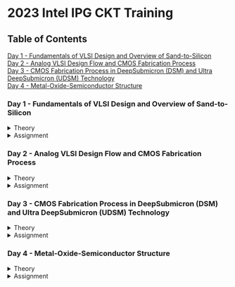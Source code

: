 # 2023 Intel IPG CKT Training

## Table of Contents
<a href="#one">Day 1 - Fundamentals of VLSI Design and Overview of Sand-to-Silicon</a>
<br>
<a href="#two">Day 2 - Analog VLSI Design Flow and CMOS Fabrication Process</a>
<br>
<a href="#three">Day 3 - CMOS Fabrication Process in DeepSubmicron (DSM) and Ultra DeepSubmicron (UDSM) Technology</a>
<br>
<a href="#four">Day 4 - Metal-Oxide-Semiconductor Structure</a>
<br>

<a name="user-content-one"></a>
### Day 1 - Fundamentals of VLSI Design and Overview of Sand-to-Silicon

<details>
<summary>Theory</summary>
<br>
  
1. **VLSI Circuit Design Course Details**

| Digital Logic Design                | Electric Circuit Design                                        | Semiconductor Devices                     |
| ------------------------------------|:--------------------------------------------------------------:| -----------------------------------------:|
| Logic gates                         | Resistor, capacitor, inductor, voltage source & current source | Conductor, semicondictor & insulator      |
| Truth table and K-Map               | Charge, current, voltage, power, & energy                      | Silicon & Germanium                       |
| Combinational Lofic Circuit         | KCL & KVL                                                      | Drift & Diffusion                         |
| Mux and Decoder based logic designs | Mesh and Nodal Analysis                                        | Intrinsic and Extrinsic Semiconductor     |
| Sequential Logic Circuits           | Circuit Theorem: Superposition, Thevenin's                     | Semiconductor Diode, BJT & MOSFET         |
| Logic states                        | RC circuits and Transients                                     | Operation, Characteristics & Band Diagram |
| Timing Diagrams                     | Assignment                                                     | Assignment                                |
| Assignment
<br>
  
2. **Overview of VLSI Design**

**Wafer and Die**
- Wafer diameter is approximate 12 inch (~300mm)
- Single wafer contails ~10k die.
- General die size is 1mm x 1mm or 2mm x 2mm
- All eletric components fabricated on each and every single die.

![image](https://user-images.githubusercontent.com/121998024/211214116-faea14d9-052b-405f-ad9e-f4420f40e5ec.png)

**Packaged Chip**
- Central part of the chip is called die.
- Types of packaging are
  - SIP (Syatem in Packages)
  - DIP (Dual-in-Line Package)
  - QFN (Quad Flat No-Lead Package)
  - BGA (Ball Grid Array)

![image](https://user-images.githubusercontent.com/121998024/211214479-6a1c246d-f587-4969-a005-638e460e7bd8.png)

**Inside the Die**
<br>
![image](https://user-images.githubusercontent.com/121998024/211214585-0118cfb3-8977-467d-8853-54786fa3694f.png)

- **Memory and Memory Controller**:
  - Static Random Access Memory (SRAM) and SRAM controller
  
- **Digital**:
  - Made up of gates, muxes, decoders, counters, resistors, FSM, & etc...
  - All are made by standard cells and deigned by using semicustom VLSI design flow.

- **Analog & RF**:
  - Consists of:
    - Clock component (VCO and PLL)
    - Reference and registered voltage (Bandgap reference, LDO, DC-DC converter)
    - Data component (PRBS generator)
    - Amplifiers & Filters
    - Interfaces (ADC & DAC)
  - All are made and designed by custom VLSI design flow.
 <br>

3. **VLSI Design Methodology**
  
**Field Programming Gate Array (FPGA) Based Design**
  - Faster prototyping and cost-saving
  - FPGA chip consists of:
    - Input/output buffers
    - Array of configurable logic blocks (CLBs)
    - Programmable interconnect structures
  - The programming of interconnects is achieved by programming of RAM
  - Signal routing between the CLBs and the I/O blocks established by configurable switching matrices

![image](https://user-images.githubusercontent.com/121998024/211215820-e6b756cf-1b84-4ce0-b78f-fa22a2bc5551.png)

ASIC (Application Specific Integrated Circuit)  
**Standard Cell Based Design** (aka Semi Custom Design)
  - Develop a standard cell library which storing all the developed, characterized logic cells.
  - The height of all cells are always constant for a particular technology (eg: 14nm, 7nm technology)
  - Each cell is characterized according to several different categories, for example:
    - Delay time vs load capacitance and input transition
    - Circuit simulation model, Timing simulation model, Fault simulation model
    - Cell data for place-and route
    - Mask data

**Full Custom Design**
  - No library is using.
  - Designers has to take care of the geometry, orientation, & placement of every transistors in a full-custom layouts. Causing low profuctivity issue.
  - High development cost hence, rarely use in digital VLSI design.
  - All the analog and RF designs are full custom design.
<br>

4. **VLSI Design Quality**

**Testability**
  - Generation of good test vector.
  - Availability of good test fixture at speed.
  - Design of testable chip.
  
**Yield and Manufacturability**
  - Yield: No. of tested ok chips/Total no. of Chips
  - Functional Yield: Checks at lower speed.
  - Parametric Yield: Checks at required speed.

**Reliability**
  - ESD and EOS
  - Electromigration
  - Oxide breakdown
  - Power and ground bouncing
  - On-chip noise and cross-talk
  
**Technology Upgradability**
  - Design style should be chosen such that the technology update of the chip of functional module for design reuse can be achieved quickly with minimal cost.
<br>

5. **Types of Package**
  
**Pin-through-hole (PTH)**
  - Drill holes in PCB, high cost in soldering process.

![image](https://user-images.githubusercontent.com/121998024/211217332-e14672dc-a8eb-4b9e-a158-adb58bf94142.png)

**Surface Mount Technology (SMT)**
  - Solder the die directly on the PCB, cost and space saving,but expensive tools needed for soldering.
  
![image](https://user-images.githubusercontent.com/121998024/211217392-0a8c4590-da08-4486-83f3-cd6635968227.png)

**Plastic**
  - Dominant for many years but it has the disadvantage of being permeable to environmental moisture.
  
**Ceramic**
  - Power consumption, performance and environmental requirements.
<br>
  
6. **Evolution of Package Technology**

![image](https://user-images.githubusercontent.com/121998024/211217543-04bd2680-0a5f-4c29-b196-4c869a5e67b9.png)

![image](https://user-images.githubusercontent.com/121998024/211217561-8e0d2810-addc-4e7d-8f41-e20fce3f06c7.png)
 
<br>
</details>


<details>
<summary>Assignment</summary>
<br>

<br>
</details>



<a name="user-content-two"></a>
### Day 2 - Analog VLSI Design Flow and CMOS Fabrication Process

<details>
<summary>Theory</summary>
<br>

1. **Analog IC Design Process**

![image](https://user-images.githubusercontent.com/121998024/214596783-1040ff01-5b26-40a9-9fbf-8b29831627f6.png)

| Electrical Design                    | Physical Design                                                | Test Design                                         |
| -------------------------------------|:--------------------------------------------------------------:| ---------------------------------------------------:|
| Electrical design is a process of implementing the specifications to a circuit.| Physical design is a process of representing electrical design into a layout which consists of many distinct geometrical rectangle at various levels. | Test design is a process of coordinating, planning, and implementing the measurement of the analog integrated circuit performance. |
| Electrical design requires active and passive device electrical models for: | Physical design requires:     | Types of test:                                |         
| - Creating the design                                                       | - Entering various geometries | - Functional                                  |
| - Verifying the design                                                      | - Follows DRC                 | - Parametric                                  |
| - Determining the robustness of the design                                  | - Check LVS                   | - Static                                      |         |                                                                             | - Extract parasitic           | - Dynamic                                     |        
<br>
 
2. **Analog IC Design Process and its Relation with CAD and PDK**  

![image](https://user-images.githubusercontent.com/121998024/214637527-2c857592-546d-4888-b321-9e022169a75a.png)
<br>

3. **Role of Circuit Designer**

The reason why it is so important that a VLSI circuit designer need to have a deeper understading on a CMOS manufacturing process:
- Instead of an ideal circuit, a circuit designer should always design a practical circuit based on the device
limits, technology constraints and physical implementations as the physical implementation of the circuit has a major impact on performance,
power and cost.
- Circuit designer need to have a very good understanding of layout design, so that in less iterations the design can be fridged.
- Circuit designer should always discuss with the layout designer for better and efficient circuit design and physical implementation. 
<br>

4. **CMOS Technology**

Why We Use CMOS Technology In IC Design ?
<br>  
Please refer to the comparison of MOSFET and BJT from an analog viewpoint [Allen-Holberg]

| Comparison Feature                   | BJT                                         | MOSFET                                |
| -------------------------------------|:-------------------------------------------:| -------------------------------------:|
| Cut-off Frequency (FT)               | High                                        | Less                                  |
| Noise (at same thermal noise)        | Less 1/f                                    | More 1/f                              |
| DC Range of Operation                | 9 decades of exponential current versus VBE | 2-3 decades of square law behaviour   |
| Transconductance (Same Current)      | Larger by 10X                               | Smaller by 10X                        |
| Small Signal Output Resistance       | Slightly larger                             | Smaller for short channel             |
| Switch Implementation                | Poor                                        | Good                                  |
| Capacitor                            | Voltage dependent                           | More option                           |
| Performance/Power Ratio              | High                                        | Low                                   |
| Technology Improvement               | Slower                                      | Faster                                |

- Almost every comparison favours BJT, however a similar comparison made from digital viewpoint would come up on the side of CMOS. Since large volume mixed-mode technology will be driven by digital demands, CMOS is an obvious choice.
<br>

**Categorization of the CMOS Technology**
- Submicron Technology: Lmin ≥ 0.35 µm
- Deep Submicron Technology (DSM): 0.1 µm ≤ Lmin ≤ 0.35 µm
- Ultra-Deep Submicron Technology (UDSM): Lmin ≤ 0.1 µm
- BiCMOS Technology: Lmin = 0.5 µm  
<br>

5. **CMOS Fabrication Process**  
 
Process Steps:  

<details>
<summary>1. Wafer Formation (Sand-to-Silicon)</summary>

- The raw material used in CMOS fabs is a wafer or disk of silicon, roughly 75mm to 300mm (12 inch) in diameter and less than 1mm thick.

![image](https://user-images.githubusercontent.com/121998024/215015972-565ed30e-ef4a-4e7c-86cb-ea0ce3f6cd87.png)
    
- Wafers are cut from boules, cylindrical ingots of singlecrystal silicon, that have been pulled from a crucible of pure molten silicon.
- Controlled amounts of impurities are added to the melt to provide the crystal with the required electrical properties.
- A seed crystal is dipped into the melt to initiate crystal growth.
- The seed is gradually withdrawn vertically from the melt while simultaneously being rotated, as shown in Figure below.

![image](https://user-images.githubusercontent.com/121998024/215014614-80bdaeb4-05a4-4b4a-9345-c9196570c605.png)

- The molten silicon attaches itself to the seed and recrystallizes as it is withdrawn.
- The seed withdrawal and rotation rates determine the diameter of the ingot.
- Growth rates vary from 30 to 180 mm/hour.  
<br>
</details>

<details>
<summary>2. Photolithography</summary>

- The patterning is achieved by a process called photolithography.
- The primary method for defining areas of interest (i.e., where we want material to be present or absent) on a wafer is by the use of photoresists.
- The wafer is coated with the photoresist and subjected to selective illumination through the photomask.
- A photomask is constructed with chromium (chrome) covered quartz glass. A UV light source is used to expose the photoresist.
- A developer solvent is then used to dissolve the soluble unexposed photoresist, leaving islands of insoluble exposed photoresist.
  
![image](https://user-images.githubusercontent.com/121998024/215020673-3184bad6-3f3e-420b-9461-bbf630fe5b4d.png)
<br>
</details>

<details>
<summary>3. Well and Channel Formation</summary>

- There are 4 CMOS technology processes
  - **N-well process**: In a n-well process, the pMOS transistors are built in a n-well and the nMOS transistor is placed in the p-type substrate.
  - **P-well process**: In a p-well process, the nMOS transistors are built in a p-well and the pMOS transistor is placed in the n-type substrate. p-well processes were used to optimize the pMOS transistor performance.
  - **Twin-well process**: Twin-well processes accompanied the emergence of n-well processes. A twinwell process allows the optimization of each transistor type.
  - **Triple-well process**: The triple-well process has emerged to provide good isolation between analog and digital blocks in mixed-signal chips; it is also used to    isolate high-density dynamic memory from logic.

![image](https://user-images.githubusercontent.com/121998024/215021729-239e5132-6b99-4a19-802a-e5b6c0b027cc.png)
<br>
</details>  

<details>
<summary>4. Silicon Dioxide (Sio2)</summary>

- Oxidation of silicon is achieved by heating silicon wafers in an oxidizing atmosphere. The following are some common approaches:
  - Wet Oxidation: when the oxidizing atmosphere contains water vapor.
    - The temperature is usually between 900 °C and 1000 °C.
    - Wet oxidation is a rapid process.
  
  - Dry Oxidation: when the oxidizing atmosphere is pure oxygen.
    - Temperatures are in the region of 1200 °C to achieve an acceptable growth rate.
    - Dry oxidation forms a better quality oxide than wet oxidation.
    - It is used to form thin, highly controlled gate oxides, while wet oxidation may be used to form thick field oxides.
  
- Atomic Layer Deposition (ALD): when a thin chemical layer (material A) is attached to a surface and then a chemical (material B) is introduced to produce a thin layer of the required layer (i.e., SiO2––this can also be used for other various dielectrics and metals).
<br>
</details>

<details>
<summary>5. Isolation</summary>  

- Individual devices in a CMOS process need to be isolated from one another so that they do not have unexpected interactions.  
- The transistor gate consists of a thin gate oxide layer.
- The thick oxide used to be formed by a process called Local Oxidation of Silicon (LOCOS).
- A problem with LOCOS-based processes is the transition between thick andthin oxide, which extended some distance laterally to form a so-called bird’s beak.
- Starting around the 0.35 µm node, shallow trench isolation (STI) was introduced to avoid the problems with LOCOS.
- STI forms insulating trenches of SiO2 surrounding the transistors (everywhere except the active area).
<br>
</details>  

<details>
<summary>6. Gate Oxide</summary>

- This is the process is to form the gate oxide for the transistors. As mentioned, this is most commonly in the form of silicon dioxide (SiO2).The transistor gate consists of a thin gate oxide layer.
<br>
</details>
  
<details>
<summary>7. Gate and Source/Drain Formations</summary>

- Grow gate oxide wherever transistors are required (area = source + drain + gate)––elsewhere there will be thick oxide or trench isolation.
- Deposit polysilicon on chip.
- Pattern polysilicon (both gates and interconnect)
- Etch exposed gate oxide—i.e., the area of gate oxide where transistors are required that was not covered by polysilicon; at this stage, the chip has windows down to the well or substrate wherever a source/drain diffusion is required.
- Implant pMOS and nMOS source/drain regions.
<br>
</details>

<details>
<summary>8. Contacts and Metallization</summary>  

- Contact cuts are made to source, drain, and gate according to the contact mask. These are holes etched in the dielectric after the source/drain formation.
- Older processes commonly use aluminum (Al) for wires, although newer ones offer copper (Cu) for lower resistance.
- Tungsten (W) can be used as a plug to fill the contact holes (to alleviate problems of aluminum not conforming to small contacts).
<br>
</details>

<details>
<summary>9. Passivation</summary>
  
- The final processing step is to add a protective glass layer called passivation or over glass that prevents the ingress of contaminants.
- Openings in the passivation layer, called overglass cuts, allow connection to I/O pads and test probe points if needed.
<br>
</details>
  
<details>
<summary>10. Metrology</summary>

- Metrology is the science of measuring. Everything that is built in a semiconductor process has to be measured to give feedback to the manufacturing process.
<br>
</details>

<details>
<summary>CMOS Fabrication Process Steps Illustration</summary>  
<br>
  
1. **Substrate Creation**

![image](https://user-images.githubusercontent.com/121998024/215072649-8dc2d5e5-9d0d-4eae-b580-06836e0667c5.png)

2. **Oxidation Process**
- Grow a protective silicon dioxide, SiO2 on top of the silicon wafer.
  
![image](https://user-images.githubusercontent.com/121998024/215073368-bbfed27e-2c78-48ed-8163-baf20d217a8c.png)
  
3. **Photoresist**
- Deposit a layer of photoresist where photoresist is a light sensitive organic polymer. It will softens when exposed to the light.
  
![image](https://user-images.githubusercontent.com/121998024/215074993-c8f55a40-cd13-4161-ae39-3a8ac83a0ccd.png)

4. **Lithography**
- Photoresist is exposed through the n-well mask.

![image](https://user-images.githubusercontent.com/121998024/215075697-f1bd3128-f88a-4c7a-b84e-7e0b116fb45e.png)

![image](https://user-images.githubusercontent.com/121998024/215075909-5e6bc0bb-852d-4e9c-baec-04b677e8c473.png)
  
5. **Etching**
- Oxide layer is etched with Hydrofluoric acid where this acid only attacks oxide.

![image](https://user-images.githubusercontent.com/121998024/215080709-b258dd16-3f0e-4044-b936-d1f9d769c6d8.png)

6. **Strip Photoresist**
- The remaining photoresist is stripped off using the micture of acids called the piranah etch.
  
![image](https://user-images.githubusercontent.com/121998024/215081081-93d96320-00c8-47d2-9876-42cb3754605e.png)

![image](https://user-images.githubusercontent.com/121998024/215081173-f269fc03-2b45-459f-89e2-6884b99c507f.png)

7. **N-well Creation**
- N-well is formed with diffusion or ion implantation.
  
![image](https://user-images.githubusercontent.com/121998024/215081772-3ea4bb9b-0310-4176-8280-ee3fdeee4dac.png)

8. **Strip Oxide**
- Remaining oxide is stripped off using Hydrofluoric acid, HF
  
![image](https://user-images.githubusercontent.com/121998024/215082586-effe906b-e7c2-48d1-a138-81ae170f6985.png)

![image](https://user-images.githubusercontent.com/121998024/215082653-bdbc5563-296d-4874-9444-00dd3b5b239d.png)

9. **Thin Oxide Deposition**
- A very thin layer of gate oxide is deposited.

 ![image](https://user-images.githubusercontent.com/121998024/215083644-e6234c76-c4e3-44f3-ac52-0877703eed41.png)

10. **Polysilicon Deposition**
- Chemical Vapor Deposition (CVD) of silicon layer to form polysilicon.
  
![image](https://user-images.githubusercontent.com/121998024/215084250-75169e71-9c35-4b67-ab27-215139a6551e.png)

11. **Polysilicon Patterning**
- Lithography process is applied to pattern the polysilicon.
  
![image](https://user-images.githubusercontent.com/121998024/215084844-9ddc7db2-33d8-4342-8bd4-5c89c0864d6b.png)
  
![image](https://user-images.githubusercontent.com/121998024/215084975-1c4a546a-ea7f-4814-a6b1-3fda2cc930b3.png)

12. **Thick Oxide Deposition**

![image](https://user-images.githubusercontent.com/121998024/215085832-a857afbf-0c66-420c-8c6f-7fcc9bf30176.png)

13. **Etching of Thick Oxide**

![image](https://user-images.githubusercontent.com/121998024/215086205-2285f6e4-408c-4ebe-80ee-9d86beee2d5e.png)

![image](https://user-images.githubusercontent.com/121998024/215086283-b602b25d-d6ed-453d-94c8-e2c80c18f990.png)

14. **N+ Diffusion Region Creation**
- N+ diffusion for NMOS source and drain are formed.
  
![image](https://user-images.githubusercontent.com/121998024/215086509-8facbe8d-a3ff-471f-a704-9764049d17f0.png)

15. **Etching of Thick Oxide**
- Oxide is stripped off to complete the patterning step.
  
![image](https://user-images.githubusercontent.com/121998024/215086786-bacf1fad-8b3a-42cd-820b-75b452a3fa64.png)

![image](https://user-images.githubusercontent.com/121998024/215086974-1203a87f-0b20-469d-a589-13ab1f5e381f.png)

16. **P+ Diffusion Region Creation**
- P+ diffusion region for PMOS source and drain are formed along with substrate contact.

![image](https://user-images.githubusercontent.com/121998024/215087576-1372f107-5c09-4957-9750-02ab0bb1653e.png)

![image](https://user-images.githubusercontent.com/121998024/215087665-237e8c59-dd22-4a38-9ed1-7bbdac62f414.png)

17. **Thick Oxide Deposition**
- The chip is covered with thick field oxide.
  
![image](https://user-images.githubusercontent.com/121998024/215088484-f20ed51b-b1d2-4439-9bf9-18e557f6aa77.png)

- The oxide is then etched where contact cuts are needed.

![image](https://user-images.githubusercontent.com/121998024/215088749-f66fe27a-e8c8-4d97-bf56-e9ba4b098373.png)

![image](https://user-images.githubusercontent.com/121998024/215088889-80b4f881-b150-4a9d-8a89-c7eec8f19304.png)

18. **Contact Creation**

![image](https://user-images.githubusercontent.com/121998024/215089304-dd4512a7-0095-4679-b193-ea770e90ef95.png)
  
19. **Metalization**
- It is patterned to remove access metal.

![image](https://user-images.githubusercontent.com/121998024/215089683-3b16ace6-373d-40c8-9e7e-8fc47cffbbc2.png)  
<br>
</details>  
  
<br>
</details>

<details>
<summary>Assignment</summary>
<br>

Question 1

![image](https://user-images.githubusercontent.com/121998024/215314580-1c25f545-8968-4fc5-8b2d-3d2587a2306e.png)

Question 2
  
![image](https://user-images.githubusercontent.com/121998024/215314602-9b5a3a44-ae52-4227-bba9-51db545cdcb9.png)

Question 3

![image](https://user-images.githubusercontent.com/121998024/215314618-4e389cca-8588-448a-9b10-69f61619c2eb.png)

Question 4
  
![image](https://user-images.githubusercontent.com/121998024/215314644-b74740f1-6a06-4726-8482-738571c8249c.png)

Question 5
  
![image](https://user-images.githubusercontent.com/121998024/215314659-727ba0d2-ab6d-4e05-81fa-f3a2154d96d4.png)

Question 6
  
![image](https://user-images.githubusercontent.com/121998024/215314678-a12a485b-686b-43d6-bcf0-18e3e5094fcb.png)
  
Question 7
  
![image](https://user-images.githubusercontent.com/121998024/215314695-08e1d576-6cd9-4ce1-b5a1-e0403f0652ed.png)

Question 8
  
![image](https://user-images.githubusercontent.com/121998024/215314711-913b630e-c854-4795-b02a-d598044d873e.png)
  
<br>
</details>



<a name="user-content-three"></a>
### Day 3 - CMOS Fabrication Process in DeepSubmicron (DSM) and Ultra DeepSubmicron (UDSM) Technology

<details>
<summary>Theory</summary>
<br>

1. **Disadvantage of the Submicron CMOS Process**

- The use of reverse bias PN junctions to isolate transistors becomes impractical as the transistor sizes decreased/depleted.

![image](https://user-images.githubusercontent.com/121998024/215318848-4939ca25-d1be-4529-b0d5-3021bf8e8ef7.png)
<br>

2. **Local Oxidation of Silicon (LOCOS) Isolation Process**
(Local Oxidation of Silicon, LOCOS is the traditional isolation technique used in submicron processes.)

Process Steps:
- A very thin layer silicon dioxide is grown on the wafer, called as pad oxide. Then a layer of silicon nitride is deposited which is used as an oxide barrier.

![image](https://user-images.githubusercontent.com/121998024/215322024-d310992f-c0a1-4472-945c-7d3208247ce1.png)

- Then photolithography is done to pattern and etch the nitride and pad oxide where the thick oxide will be grown.

![image](https://user-images.githubusercontent.com/121998024/215322100-28c3c7ba-7672-4540-9dfd-3eca34371bdf.png)

- Then by thermal oxidation process thick oxide is grown in the exposed area.

![image](https://user-images.githubusercontent.com/121998024/215322136-44fba5b8-ae36-4f5b-b7a3-98319e4dcfda.png)

- The last step is the removal of the silicon nitride layer.

![image](https://user-images.githubusercontent.com/121998024/215322272-0636722f-dff9-4037-ae08-3bebd82272c7.png)

  - The disadvantage of the LOCOS technique is the bird’s beak effect and the surface area which is lost to this encroachment.
  - The advantage of LOCOS fabrication process is simple process flow and high oxide quality because the whole LOCOS structure is thermally grown.
<br>

3. **Shallow Trench Isolation Technology**
- Shallow trench isolation (STI) allows closer spacing of transistors by eliminating the depletion region at the surface and Bird’s beak effect due to LOCOS process.

![image](https://user-images.githubusercontent.com/121998024/215322742-5a972f26-b4e8-4829-b7cb-b4d744112315.png)

Shallow Trench Isolation Technology Process Steps:
- Shallow Trench Isolation (STI) isolation is the preferred isolation process for deep-submicron process because it completely avoids Bird’s beak shape characteristics.
  
![image](https://user-images.githubusercontent.com/121998024/215323653-3b9f4072-b0b7-46c7-b3f5-6d4eb67048ee.png)

  - Cover the silicon wafer with pad oxide and silicon nitride.
  - First etch nitride and pad oxide. Next, an anisotropic etch is made in the silicon to a depth of 0.4 to 0.5 microns.
  - Grow a thin thermal oxide layer on the trench walls.
  - A CVD dielectric film is used to fill the trench.
  - A chemical mechanical polishing (CMP) step is used to polish back the dielectric layer until the nitride is reached. The nitride acts like a CMP stop layer.
  - Densify the dielectric material at 900°C and strip the nitride and pad oxide.
- STI advantage is more suitable for the increased density in a small area because it allows forming smaller isolation regions.
- The disadvantage is larger number of process steps.
<br>

4. **Deep Submicron (DSM) CMOS Technology**

![image](https://user-images.githubusercontent.com/121998024/215327504-6bba5ce1-5250-40cf-87f2-0693de4adfe5.png)

- Deep Submicron (DSM) technology provides:
  - A deep n-well that can be utilized to reduce substrate noise coupling.
  - A MOS Varactor that can be used to make voltage controlled oscillators (VCOs).
  - Different types of resistors in deep submicron (DSM), for example: diffused and/or implanted resistors, well resistors, poly resistors, and metal resistors.
  
  ![image](https://user-images.githubusercontent.com/121998024/215327871-69cf1296-3e29-478f-9863-2a0e1c995988.png)

  - At least 6 levels of metal that can form many useful structures such as inductors, capacitors, and transmission lines.
  - Different types of capacitors in deep submicron (DSM), for example: Metal-Insulator-Metal (MIM) Capacitor and Polysilicon-Polysilicon Capacitor.
  
  ![image](https://user-images.githubusercontent.com/121998024/215328431-16db20d5-002f-4033-b632-195b7c02c8da.png)
<br>

5. Fabrication Steps for a Deep Submicron (DSM) CMOS Process  
  
<details>
<summary>1. Starting Material</summary>
  
- The substrate should be highly doped to act like a good conductor.

![image](https://user-images.githubusercontent.com/121998024/215329449-8277acff-10a2-4c8b-a7d4-a6ca5e8ff44d.png)
<br>
</details>  

<details>
<summary>2. n and p-well creation</summary>
  
- These are the areas where the transistors will be fabricated - NMOS in the p-well and PMOS in the n-well. It is done by implantation followed by a deep diffusion.

![image](https://user-images.githubusercontent.com/121998024/215331025-b1f12bd7-17a1-40cb-bfbd-a31aced3a906.png)
<br>
</details>

<details>
<summary>3. Sallow Trench Isolation</summary>
  
- The shallow trench isolation (STI) electrically isolates one region/transistor from another.

![image](https://user-images.githubusercontent.com/121998024/215331138-c04beaa2-df42-49b0-bfe9-8b8403155ca9.png)
<br>
</details>
  
<details>
<summary>4. Threshold Shift and Anti-Punch through Implants</summary>
  
- The natural thresholds of the NMOS is about 0V and of the PMOS is about –1.2V. An p-implant is used to make the NMOS harder to invert and the PMOS easier resulting in threshold voltages balanced around zero volts.
- Also an implant can be applied to create a higher-doped region beneath the channels to prevent punch-through from the drain depletion region extending to source depletion region.

![image](https://user-images.githubusercontent.com/121998024/215331269-b6f2a4d2-15f2-4bff-885b-9fa71fddb4de.png)
<br>
</details>  
  
<details>
<summary>5. Thin Oxide and Polysilicon Gate</summary>
  
- A thin oxide is deposited followed by polysilicon. These layers are removed where they are not wanted.  

![image](https://user-images.githubusercontent.com/121998024/215331374-e6fb9164-9622-41e6-9ee7-79412dab82aa.png)
<br>
</details> 
  
<details>
<summary>6. Lightly Doped Source and Drain</summary>
  
- A lightly-doped implant is used to create a lightly-doped source and drain next to the channel of the MOSFETs.  

![image](https://user-images.githubusercontent.com/121998024/215331470-4cbf8d49-11e0-473b-9538-ef7ec6269bb6.png)
<br>
</details>  
  
<details>
<summary>7. Sidewall Spacer</summary>

- A layer of dielectric is deposited on the surface and removed in such a way as to leave “sidewall spacers” next to the thin-oxide-polysilicon-polycide sandwich. These sidewall spacers will prevent the part of the source and drain next to the channel from becoming heavily doped.  

![image](https://user-images.githubusercontent.com/121998024/215331736-9855c42d-90ce-42c6-bc4f-6d5088194807.png)
<br>
</details>
  
<details>
<summary>8. Implantation of Havily Doped Source and Drain</summary>

- Note that not only does this step provide the completed sources and drains but allows for ohmic contact into the wells and substrate.

![image](https://user-images.githubusercontent.com/121998024/215331805-d237fd96-c857-45be-a9d8-557a2f947df2.png)
<br>
</details>  
  
<details>
<summary>9. Siliciding (Salicide and Polyside)</summary>

- This step reduces the resistance of the bulk diffusions and polysilicon and forms an ohmic contact with material on which it is deposited.

![image](https://user-images.githubusercontent.com/121998024/215331918-f87814c0-bdd1-4a59-a201-4ba1663e592c.png)
<br>
</details>    
  
<details>
<summary>10. Intermediate Oxide Layer</summary>

- An oxide layer is used to cover the transistors and to planarize the surface.

![image](https://user-images.githubusercontent.com/121998024/215332122-aeb3530c-c746-44b2-9057-f9fafa15decd.png)
<br>
</details>
  
<details>
<summary>11. First Level Metal</summary>

- Tungsten plugs are built through the lower intermediate oxide layer to provide contact between the devices, wells and substrate to the first-level metal.

![image](https://user-images.githubusercontent.com/121998024/215332202-432e6d8c-4155-4a8c-9546-059fba675bc0.png)
<br>
</details>
  
<details>
<summary>12. Second Level Metal</summary>

- The previous step is repeated for the second-level metal.

![image](https://user-images.githubusercontent.com/121998024/215332269-7ccedad3-40c5-4898-864b-2ae4f6dddc42.png)
  
Final Product:
![image](https://user-images.githubusercontent.com/121998024/215332313-0bdb5dc2-44e5-44ae-b25c-f2860c11d174.png)
<br>
</details>
<br>

6. **Summary of Deep Submicron (DSM) CMOS Fabrication Process**
- DSM technology typically has a minimum channel length between 0.35μm and 0.1μm
- DSM technology addresses the problem of excessive depletion region widths in junction isolation techniques by using shallow trench isolation
- DSM technology may have from 4 to 8 levels of metal
- Lightly doped drains and sources are a key aspect of DSM technology  
<br>

7. **Ultra Deep Submicron (UDSM) CMOS Technology**
  USDM Technology Main Features
  - Lmin ≤ 0.1 microns
  - Minimum feature size less than 100 nanometers
  - Today’s state of the art:
    - 22 nm drawn length
    - 5 nm lateral diffusion (12 nm gate length)
    - 1 nm transistor gate oxide
    - 8 layers of copper interconnect
  - Specialized processing is used to increase drive capability and maintain low off currents
<br>

8. **Advantage of UDSM CMOS Technology**

 **Digital Viewpoint**:
   - Improved Ion/Ioff
   - Reduced gate capacitance
   - Higher drive current capability
   - Reduced interconnect density
   - Reduction of active power
  
 **Analog Viewpoint**:
   - More levels of metal
   - Higher cutoff frequency
   - Higher capacitance density
   - Reduced junction capacitance per transconductance
   - More speed  
<br>

9. **Disadvantage of UDSM CMOS Technology**

  **Analog Viewpoint**:
  - Reduction in power supply resulting in reduced headroom
  - Gate leakage currents
  - Reduced small signal intrinsic gain
  - Increased nonlinearity
  - Increased noise and poorer matching
  
<br>
</details>


<details>
<summary>Assignment</summary>
<br>

**Assignment - DSM and UDSM Fabrication Process**  

1. List the five basic MOS fabrication processing steps and give the purpose or function of each step.
  - **Oxidation**
    - Is a process of growing a layer of silicon dioxide (SiO2) on the surface of silicon wafer.
    - It provides isolation between two layers and protects underlying material from contamination.
  - **Diffusion**
    - Movement of impurity atoms at the surface of the silicon into the bulk of the silicon - from higher concentration to lower concentration. Diffusion typically completed at high temperatures: 800 to 1400 °C.
  - **Deposition**
    - Deposition is the process by which various materials are deposited on the silicon wafer. For example: silicon nitride (Si3N4), Silicon dioxide (SiO2), Polysilicon, Aluminium and etc.
  - **Etching**
    - Etching is the process of selectively removing a layer of material.
  - **Photolithography**
    - Photolithography is a patterning process in which a photosensitive polymer is selectively exposed to light through a mask, leaving a latent image in the polymer that can then be selectively dissolved to provide patterned access to an underlying substrate.
<br>
  
2. What is the difference between positive and negative photoresist and how is photoresist used?  
  - Positive photoresist: Areas exposed to UV light are soluble in the photoresist developer solvent.
  - Negative photoresist: Areas not exposed to UV light are soluble in the photoresist developer solvent.
  - The photoresist is Solid organic material used in photolothography which transfers the designed pattern to the wafer surface. Photoresists have high etch reaction and adhesion properties.
<br>
  
3. Sketch the approximate cross sectional view of a NMOS transistor in a p-substrate. Identify each region and identify the connections at the top surface of the integrated circuit for the source, drain, gate and bulk/substrate.
  
  ![image](https://user-images.githubusercontent.com/121998024/215342954-5806225b-404c-4df7-8d48-289c2aec67ba.png)
<br>

4. Consider a mask that is opaque everywhere except for a transparent circle in the center. Metal is deposited on a substrate followed by an application of negative photoresist which is patterned with the mask described. After exposure, developing, and subsequent etching, what will remain ?

  ![image](https://user-images.githubusercontent.com/121998024/215345231-f52d386c-2ffd-4cb1-a09c-e71d2e8317c4.png)
<br>

5. What is the difference between submicron, deep submicron and ultra-deep submicron process ?  

| Comparison Feature              | Deep Submicron (DSM)                  | Ultra Deep Submicron (UDSM)       |
| --------------------------------|:-------------------------------------:| ---------------------------------:|
| Minimum Channel Length          | Between 0.35um and 0.1um              | Less than 0.1um                   |
| No. of Metal Layers             | May have 4 ~ 8 levels of metal.       | 8 layers of copper interconnect   | 
<br>

6. What are the advantages of ultra-deep submicron (UDSM) process over deep submicron (DSM) process.  

   Digital Viewpoint:
   - Improved Ion/Ioff
   - Reduced gate capacitance
   - Higher drive current capability
   - Reduced interconnect density
   - Reduction of active power
   Analog Viewpoint:
   - More levels of metal
   - Higher cutoff frequency
   - Higher capacitance density
   - Reduced junction capacitance per transconductance
   - More speed
<br>

7. What is the difference between LOCOS and STI process ?
  - Local Oxidation of Silicon (LOCOS) is the traditional isolation technique.
    - It is a simple process flow.
    - It has high oxide quality because the whole LOCOS structure is thermally grown.
    - LOCOS technique has significant drawback, which is the formation of bird's beak effect and the surface area which is lost to this encroachment.

     ![image](https://user-images.githubusercontent.com/121998024/215347381-a0935bab-1158-4d0d-8b8d-ee05df1ab31e.png)

  - Shallow Trench Isolation (STI) is the preferred isolation technique for Submicron process because it completely avoids the bird's beak shape characteristic.
    - The main difference compared to LOCOS process is that shallow trench is etched into the silicon substrate, as shown in figure below.
  
    ![image](https://user-images.githubusercontent.com/121998024/215347539-0678257f-5627-4ad8-9924-efb8cb85bcdc.png)

    - The disadvantage is larger number of process steps.
<br>
  
8. Why for body connection a heavily doped n+ or p+ is used ?

<br>

9. What is use of silicide and polyside ? 
  - Both refer to metal contacts between metal interconnect and silicon transistor terminals in the substrate.
  - Polycide = Silicide over Polysilicon (non-self-aligned)
  - Salicide = Self-Aligned Silicide = Polysilicon over Silicide
<br>

10. Which process steps used for control threshold voltage and punch-through effect?
  - The 3rd step of Deep Submicron (DSM) CMOS fabrication process, which is 'Threshold Shift and Anti-Punch through Implants'.
  - The natural thresholds of the NMOS is about 0V and of the PMOS is about –1.2V. An p-implant is used to make the NMOS harder to invert and the PMOS easier resulting in threshold voltages balanced around zero volts.
  - Also an implant can be applied to create a higher-doped region beneath the channels to prevent punch-through from the
drain depletion region extending to source depletion region. 
<br>
</details>



<a name="user-content-four"></a>
### Day 4 - Metal-Oxide-Semiconductor Structure

<details>
<summary>Theory</summary>
<br>

<br>
</details>


<details>
<summary>Assignment</summary>
<br>

<br>
</details>











